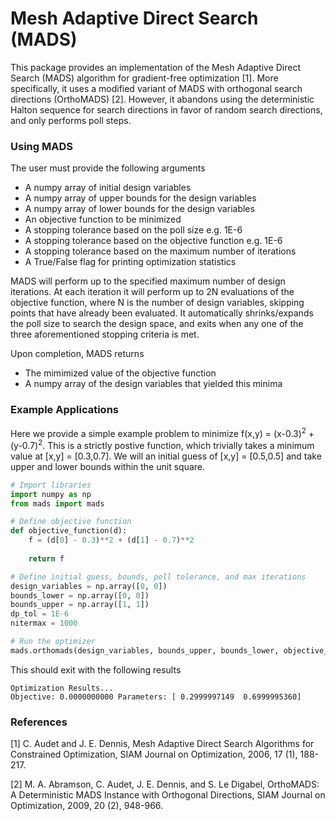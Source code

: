 # Mesh Adaptive Direct Search (MADS)
This package provides an implementation of the Mesh Adaptive Direct Search (MADS) algorithm for gradient-free optimization [1]. More specifically, it uses a modified variant of MADS with orthogonal search directions (OrthoMADS) [2]. However, it abandons using the deterministic Halton sequence for search directions in favor of random search directions, and only performs poll steps.

### Using MADS
The user must provide the following arguments
 - A numpy array of initial design variables
 - A numpy array of upper bounds for the design variables
 - A numpy array of lower bounds for the design variables
 - An objective function to be minimized
 - A stopping tolerance based on the poll size e.g. 1E-6
 - A stopping tolerance based on the objective function e.g. 1E-6
 - A stopping tolerance based on the maximum number of iterations
 - A True/False flag for printing optimization statistics

MADS will perform up to the specified maximum number of design iterations. At each iteration it will perform up to 2N evaluations of the objective function, where N is the number of design variables, skipping points that have already been evaluated. It automatically shrinks/expands the poll size to search the design space, and exits when any one of the three aforementioned stopping criteria is met.

Upon completion, MADS returns
 - The mimimized value of the objective function
 - A numpy array of the design variables that yielded this minima

### Example Applications
Here we provide a simple example problem to minimize f(x,y) = (x-0.3)<sup>2</sup> + (y-0.7)<sup>2</sup>. This is a strictly postive function, which trivially takes a minimum value at [x,y] = [0.3,0.7]. We will an initial guess of [x,y] = [0.5,0.5] and take upper and lower bounds within the unit square.

```python
# Import libraries
import numpy as np
from mads import mads

# Define objective function
def objective_function(d):
    f = (d[0] - 0.3)**2 + (d[1] - 0.7)**2
    
    return f

# Define initial guess, bounds, poll tolerance, and max iterations
design_variables = np.array([0, 0])
bounds_lower = np.array([0, 0])
bounds_upper = np.array([1, 1])
dp_tol = 1E-6
nitermax = 1000

# Run the optimizer
mads.orthomads(design_variables, bounds_upper, bounds_lower, objective_function, dp_tol, nitermax, True)
```

This should exit with the following results

```
Optimization Results...
Objective: 0.0000000000 Parameters: [ 0.2999997149  0.6999995360]
```

### References
[1] C. Audet and J. E. Dennis, Mesh Adaptive Direct Search Algorithms for Constrained Optimization, SIAM Journal on Optimization, 2006, 17 (1), 188-217.

[2] M. A. Abramson, C. Audet, J. E. Dennis, and S. Le Digabel, OrthoMADS: A Deterministic MADS Instance with Orthogonal Directions, SIAM Journal on Optimization, 2009, 20 (2), 948-966.